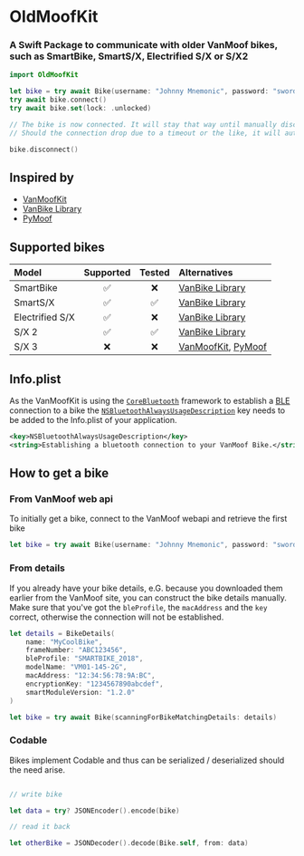 # OldMoofKit

### A Swift Package to communicate with older VanMoof bikes, such as SmartBike, SmartS/X, Electrified S/X or S/X2

```swift
import OldMoofKit

let bike = try await Bike(username: "Johnny Mnemonic", password: "swordfish") // queries the vanmoof web api
try await bike.connect()
try await bike.set(lock: .unlocked)

// The bike is now connected. It will stay that way until manually disconnected.
// Should the connection drop due to a timeout or the like, it will automatically get restored.

bike.disconnect()
```

## Inspired by

* [VanMoofKit](https://github.com/SvenTiigi/VanMoofKit)
* [VanBike Library](https://github.com/Poket-Jony/vanbike-lib/tree/main)
* [PyMoof](https://github.com/quantsini/pymoof/tree/main)

## Supported bikes

Model           | Supported          | Tested              | Alternatives
:-------------- | :----------------: | :-----------------: | :-------------
SmartBike       | :white_check_mark: |  :x:                | [VanBike Library](https://github.com/Poket-Jony/vanbike-lib/tree/main)
SmartS/X        | :white_check_mark: |  :white_check_mark: | [VanBike Library](https://github.com/Poket-Jony/vanbike-lib/tree/main)
Electrified S/X | :white_check_mark: |  :x:                | [VanBike Library](https://github.com/Poket-Jony/vanbike-lib/tree/main)
S/X 2           | :white_check_mark: |  :white_check_mark: | [VanBike Library](https://github.com/Poket-Jony/vanbike-lib/tree/main)
S/X 3           |  :x:               |  :x:                | [VanMoofKit](https://github.com/SvenTiigi/VanMoofKit), [PyMoof](https://github.com/quantsini/pymoof/tree/main)


## Info.plist

As the VanMoofKit is using the [`CoreBluetooth`](https://developer.apple.com/documentation/corebluetooth) framework to establish a [BLE](https://wikipedia.org/wiki/Bluetooth_Low_Energy) connection to a bike the [`NSBluetoothAlwaysUsageDescription`](https://developer.apple.com/documentation/bundleresources/information_property_list/nsbluetoothalwaysusagedescription) key needs to be added to the Info.plist of your application.

```xml
<key>NSBluetoothAlwaysUsageDescription</key>
<string>Establishing a bluetooth connection to your VanMoof Bike.</string>
```

## How to get a bike

### From VanMoof web api

To initially get a bike, connect to the VanMoof webapi and retrieve the first bike

```swift
let bike = try await Bike(username: "Johnny Mnemonic", password: "swordfish")
```

### From details

If you already have your bike details, e.G. because you downloaded them earlier from the VanMoof site, you can construct the bike details manually.
Make sure that you've got the `bleProfile`, the `macAddress` and the `key` correct, otherwise the connection will not be established.

```swift
let details = BikeDetails(
    name: "MyCoolBike",
    frameNumber: "ABC123456",
    bleProfile: "SMARTBIKE_2018",
    modelName: "VM01-145-2G",
    macAddress: "12:34:56:78:9A:BC",
    encryptionKey: "1234567890abcdef",
    smartModuleVersion: "1.2.0"
)

let bike = try await Bike(scanningForBikeMatchingDetails: details)
```

### Codable

Bikes implement Codable and thus can be serialized / deserialized should the need arise.

```swift

// write bike

let data = try? JSONEncoder().encode(bike)

// read it back

let otherBike = JSONDecoder().decode(Bike.self, from: data)
```
